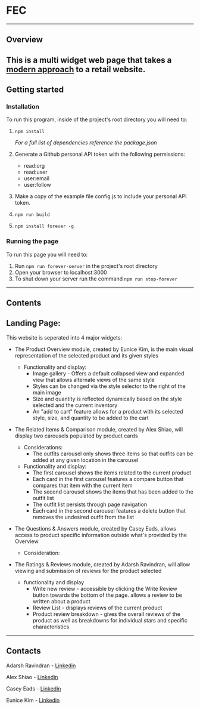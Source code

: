# FEC #
---
## Overview ##

This is a multi widget web page that takes a [modern approach](https://xd.adobe.com/view/e600dc0f-454c-44e3-5075-7872d04189ff-9031/?fullscreen) to a retail website.
---
## Getting started ##

### Installation ###

To run this program, inside of the project's root directory you will need to:

  1. `npm install`
  
      *For a full list of dependencies reference the package.json*
  3. Generate a Github personal API token with the following permissions:
     - read:org
     - read:user
     - user:email
     - user:follow
     
  3. Make a copy of the example file config.js to include your personal API token.
  4. `npm run build`
  5. `npm install forever -g`

### Running the page ###

To run this page you will need to:

  1. Run `npm run forever-server` in the project's root directory
  2. Open your browser to localhost:3000
  3. To shut down your server run the command `npm run stop-forever`

---
## Contents ##

Landing Page:
  - 

This website is seperated into 4 major widgets:

  * The Product Overview module, created by Eunice Kim, is the main visual representation of the selected product and its given styles
     - Functionality and display:
       - Image gallery - Offers a default collapsed view and expanded view that allows alternate views of the same style
       - Styles can be changed via the style selector to the right of the main image
       - Size and quantity is reflected dynamically based on the style selected and the current inventory
       - An "add to cart" feature allows for a product with its selected style, size, and quantity to be added to the cart
       
  * The Related Items & Comparison module, created by Alex Shiao, will display two carousels populated by product cards
     - Considerations:
       - The outfits carousel only shows three items so that outfits can be added at any given location in the carousel
     - Functionality and display:
       - The first carousel shows the items related to the current product
       - Each card in the first carousel features a compare button that compares that item with the current item
       - The second carousel shows the items that has been added to the outfit list
       - The outfit list persists through page navigation
       - Each card in the second carousel features a delete button that removes the undesired outfit from the list
     
  * The Questions & Answers module, created by Casey Eads, allows access to product specific information outside what's provided by the Overview
     - Consideration:
       
  * The Ratings & Reviews module, created by Adarsh Ravindran, will allow viewing and submission of reviews for the product selected
     - functionality and display
       - Write new review - accessible by clicking the Write Review button towards the bottom of the page. allows a review to be written about a product 
       - Review List - displays reviews of the current product
       - Product review breakdown - gives the overall reviews of the product as well as breakdowns for individual stars and specific characteristics
  
---
## Contacts ##

Adarsh Ravindran  - [Linkedin](https://www.linkedin.com/in/adarshraj-ravindran-75832a183/)

Alex Shiao        - [Linkedin](https://www.linkedin.com/in/alexander-shiao-958221162/)

Casey Eads        - [Linkedin](https://www.linkedin.com/in/casey-eads-1d618/)

Eunice Kim        - [Linkedin](https://www.linkedin.com/in/euniceyunjkim/)
